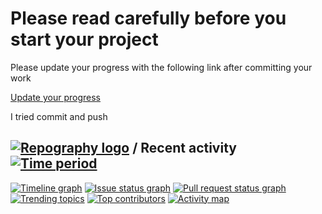 # Please read carefully before you start your project


Please update your progress with the following link after committing your work

[Update your progress](https://docs.google.com/spreadsheets/d/1ww62d_9E5t5ORJYdgjcrKXdeYJImhzPEZnMHVTBoCXU/edit?usp=sharing)

I tried commit and push

## [![Repography logo](https://images.repography.com/logo.svg)](https://repography.com) / Recent activity [![Time period](https://images.repography.com/35304785/darkbie/Junyuan-Zhang/recent-activity/BHpYG3YgKzhqznndytMegNRF4bvvviw8tZDNGVOBwgE/UT1qfaJ-YnZgldKfGCv74rkNGw2QcHRq_s4oNQxg1OM_badge.svg)](https://repography.com)
[![Timeline graph](https://images.repography.com/35304785/darkbie/Junyuan-Zhang/recent-activity/BHpYG3YgKzhqznndytMegNRF4bvvviw8tZDNGVOBwgE/UT1qfaJ-YnZgldKfGCv74rkNGw2QcHRq_s4oNQxg1OM_timeline.svg)](https://github.com/darkbie/Junyuan-Zhang/commits)
[![Issue status graph](https://images.repography.com/35304785/darkbie/Junyuan-Zhang/recent-activity/BHpYG3YgKzhqznndytMegNRF4bvvviw8tZDNGVOBwgE/UT1qfaJ-YnZgldKfGCv74rkNGw2QcHRq_s4oNQxg1OM_issues.svg)](https://github.com/darkbie/Junyuan-Zhang/issues)
[![Pull request status graph](https://images.repography.com/35304785/darkbie/Junyuan-Zhang/recent-activity/BHpYG3YgKzhqznndytMegNRF4bvvviw8tZDNGVOBwgE/UT1qfaJ-YnZgldKfGCv74rkNGw2QcHRq_s4oNQxg1OM_prs.svg)](https://github.com/darkbie/Junyuan-Zhang/pulls)
[![Trending topics](https://images.repography.com/35304785/darkbie/Junyuan-Zhang/recent-activity/BHpYG3YgKzhqznndytMegNRF4bvvviw8tZDNGVOBwgE/UT1qfaJ-YnZgldKfGCv74rkNGw2QcHRq_s4oNQxg1OM_words.svg)](https://github.com/darkbie/Junyuan-Zhang/commits)
[![Top contributors](https://images.repography.com/35304785/darkbie/Junyuan-Zhang/recent-activity/BHpYG3YgKzhqznndytMegNRF4bvvviw8tZDNGVOBwgE/UT1qfaJ-YnZgldKfGCv74rkNGw2QcHRq_s4oNQxg1OM_users.svg)](https://github.com/darkbie/Junyuan-Zhang/graphs/contributors)
[![Activity map](https://images.repography.com/35304785/darkbie/Junyuan-Zhang/recent-activity/BHpYG3YgKzhqznndytMegNRF4bvvviw8tZDNGVOBwgE/UT1qfaJ-YnZgldKfGCv74rkNGw2QcHRq_s4oNQxg1OM_map.svg)](https://github.com/darkbie/Junyuan-Zhang/commits)

